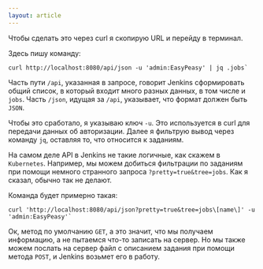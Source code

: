 ```yaml
---
layout: article
---
```

Чтобы сделать это через curl я скопирую URL и перейду в терминал.

Здесь пишу команду:
```
curl http://localhost:8080/api/json -u 'admin:EasyPeasy' | jq .jobs`
```

Часть пути `/api`, указанная в запросе, говорит Jenkins сформировать общий список, в который входит много разных данных, в том числе и `jobs`. Часть `/json`, идущая за `/api`, указывает, что формат должен быть `JSON`.

Чтобы это сработало, я указываю ключ `-u`. Это используется в curl для передачи данных об авторизации. Далее я фильтрую вывод через команду `jq`, оставляя то, что относится к заданиям.

На самом деле API в Jenkins не такие логичные, как скажем в `Kubernetes`. Например, мы можем добиться фильтрации по заданиям при помощи немного странного запроса `?pretty=true&tree=jobs`. Как я сказал, обычно так не делают.

Команда будет примерно такая:

```
curl 'http://localhost:8080/api/json?pretty=true&tree=jobs\[name\]' -u 'admin:EasyPeasy'`
```

Ок, метод по умолчанию `GET`, а это значит, что мы получаем информацию, а не пытаемся что-то записать на сервер. Но мы также можем послать на сервер файл с описанием задания при помощи метода `POST`, и Jenkins возьмет его в работу.
